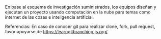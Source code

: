 En base al esquema de investigación suministrados, los equipos diseñan y ejecutan un proyecto usando computación en la nube para temas como internet de las cosas e inteligencia artificial.

Referencias:
En caso de conocer git para realizar clone, fork, pull request, favor apoyarse de https://learngitbranching.js.org/

